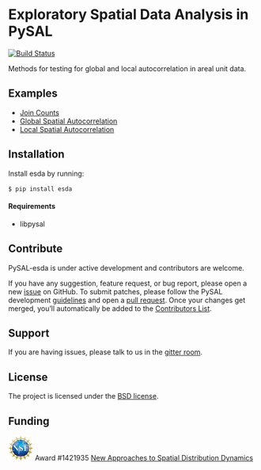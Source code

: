 Exploratory Spatial Data Analysis in PySAL
===================================================

[![Build Status](https://travis-ci.org/pysal/esda.svg?branch=master)](https://travis-ci.org/pysal/esda)

Methods for  testing for global and local autocorrelation in areal unit data.

Examples
--------

* [Join Counts](notebooks/directional.ipynb)
* [Global Spatial Autocorrelation](notebooks/Markov%20Based%20Methods.ipynb)
* [Local Spatial Autocorrelation](notebooks/Rank%20based%20Methods.ipynb)

Installation
------------

Install esda by running:

```
$ pip install esda
```

#### Requirements

- libpysal

Contribute
----------

PySAL-esda is under active development and contributors are welcome.

If you have any suggestion, feature request, or bug report, please open a new [issue](https://github.com/pysal/esda/issues) on GitHub. To submit patches, please follow the PySAL development [guidelines](http://pysal.readthedocs.io/en/latest/developers/index.html) and open a [pull request](https://github.com/pysal/esda). Once your changes get merged, you’ll automatically be added to the [Contributors List](https://github.com/pysal/esda/graphs/contributors).

Support
-------

If you are having issues, please talk to us in the [gitter room](https://gitter.im/pysal/pysal).
 
License
-------

The project is licensed under the [BSD license](https://github.com/pysal/pysal/blob/master/LICENSE.txt).

Funding
-------

<img src="figs/nsf_logo.jpg" width="50"> Award #1421935 [New Approaches to Spatial Distribution Dynamics](https://www.nsf.gov/awardsearch/showAward?AWD_ID=1421935)
